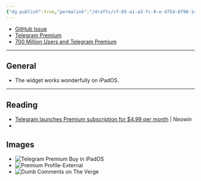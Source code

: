 ```yaml
---
{"dg-publish":true,"permalink":"/drafts/cf-85-a1-a3-fc-8-e-4754-8790-14-f0-aedfabb-6/","dgHomeLink":true,"dgPassFrontmatter":false}
---
```


- [GitHub Issue](https://github.com/extratone/bilge/issues/338) 
- [Telegram Premium](drafts://open?uuid=EE899C40-4094-4FB4-9F92-301E5BE8ECB9)
- [700 Million Users and Telegram Premium](drafts://open?uuid=335C4CD1-5F9B-464C-8235-5D4BB3633EA1)

---

## General

- The widget works wonderfully on iPadOS.

---

## Reading

- [Telegram launches Premium subscription for $4.99 per month](https://www.neowin.net/news/telegram-launches-premium-subscription-for-499-per-month/) | *Neowin*
- 

## Images

- ![Telegram Premium Buy in iPadOS](https://i.snap.as/PUEV3YY7.png)
- ![Premium Profile-External](https://i.snap.as/0AMFGThN.png)
- ![Dumb Comments on The Verge](https://i.snap.as/xxgi936y.png)